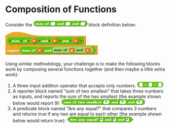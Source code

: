 # Composition of Functions

Consider the ![](../.gitbook/assets/image%20%2857%29.png) block definition below:

![](../.gitbook/assets/image%20%28151%29.png)

Using similar methodology, your challenge is to make the following blocks work by composing several functions together \(and then maybe a little extra work\):

1. A three-input addition operator that accepts only numbers. ![](../.gitbook/assets/image%20%28243%29.png) 
2. A reporter block named "sum of two smallest" that takes three numbers as inputs, and reports the sum of the two smallest \(the example shown below would report 9\): ![](../.gitbook/assets/image%20%28280%29.png) 
3. A predicate block named "Are any equal?" that compares 3 numbers and returns true if any two are equal to each other \(the example shown below would return true\): ![](../.gitbook/assets/image%20%28130%29.png) 

